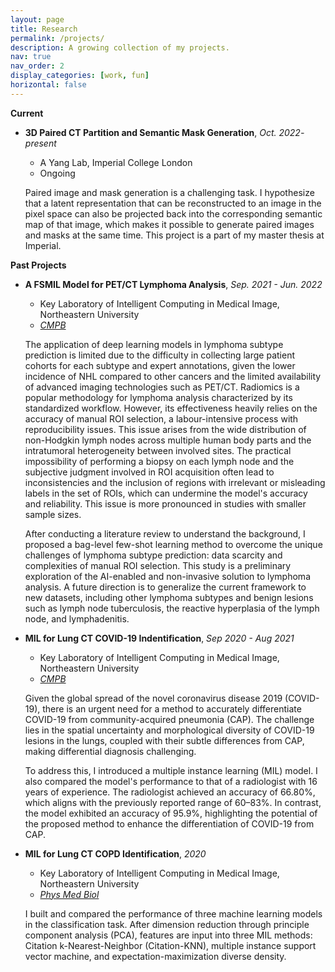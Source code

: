 ```yaml
---
layout: page
title: Research
permalink: /projects/
description: A growing collection of my projects.
nav: true
nav_order: 2
display_categories: [work, fun]
horizontal: false
---
```

**Current**

* **3D Paired CT Partition and Semantic Mask Generation**, *Oct. 2022- present*
    * A Yang Lab, Imperial College London
    * Ongoing


    Paired image and mask generation is a challenging task. I hypothesize that a latent representation that can be reconstructed to an image in the pixel space can also be projected back into the corresponding semantic map of that image, which makes it possible to generate paired images and masks at the same time. This project is a part of my master thesis at Imperial.

**Past Projects**

* **A FSMIL Model for PET/CT Lymphoma Analysis**, *Sep. 2021 - Jun. 2022*
    *  Key Laboratory of Intelligent Computing in Medical Image, Northeastern University
    *  *[CMPB]()*


    The application of deep learning models in lymphoma subtype prediction is limited due to the difficulty in collecting large patient cohorts for each subtype and expert annotations, given the lower incidence of NHL compared to other cancers and the limited availability of advanced imaging technologies such as PET/CT. Radiomics is a popular methodology for lymphoma analysis characterized by its standardized workflow. However, its effectiveness heavily relies on the accuracy of manual ROI selection, a labour-intensive process with reproducibility issues. This issue arises from the wide distribution of non-Hodgkin lymph nodes across multiple human body parts and the intratumoral heterogeneity between involved sites. The practical impossibility of performing a biopsy on each lymph node and the subjective judgment involved in ROI acquisition often lead to inconsistencies and the inclusion of regions with irrelevant or misleading labels in the set of ROIs, which can undermine the model's accuracy and reliability. This issue is more pronounced in studies with smaller sample sizes.

    After conducting a literature review to understand the background, I proposed a bag-level few-shot learning method to overcome the unique challenges of lymphoma subtype prediction: data scarcity and complexities of manual ROI selection. This study is a preliminary exploration of the AI-enabled and non-invasive solution to lymphoma analysis. A future direction is to generalize the current framework to new datasets, including other lymphoma subtypes and benign lesions such as lymph node tuberculosis, the reactive hyperplasia of the lymph node, and lymphadenitis.

* **MIL for Lung CT COVID-19 Indentification**, *Sep 2020 - Aug 2021*
    *  Key Laboratory of Intelligent Computing in Medical Image, Northeastern University
    *  *[CMPB](https://www.sciencedirect.com/science/article/pii/S0169260721004806)*


    Given the global spread of the novel coronavirus disease 2019 (COVID-19), there is an urgent need for a method to accurately differentiate COVID-19 from community-acquired pneumonia (CAP). The challenge lies in the spatial uncertainty and morphological diversity of COVID-19 lesions in the lungs, coupled with their subtle differences from CAP, making differential diagnosis challenging.

    To address this, I introduced a multiple instance learning (MIL) model. I also compared the model's performance to that of a radiologist with 16 years of experience. The radiologist achieved an accuracy of 66.80%, which aligns with the previously reported range of 60–83%. In contrast, the model exhibited an accuracy of 95.9%, highlighting the potential of the proposed method to enhance the differentiation of COVID-19 from CAP.

* **MIL for Lung CT COPD Identification**, *2020*
    * Key Laboratory of Intelligent Computing in Medical Image, Northeastern University
    * *[Phys Med Biol](https://pubmed.ncbi.nlm.nih.gov/32235077/)*


    I built and compared the performance of three machine learning models in the classification task. After dimension reduction through principle component analysis (PCA), features are input into three MIL methods: Citation k-Nearest-Neighbor (Citation-KNN), multiple instance support vector machine, and expectation-maximization diverse density.
